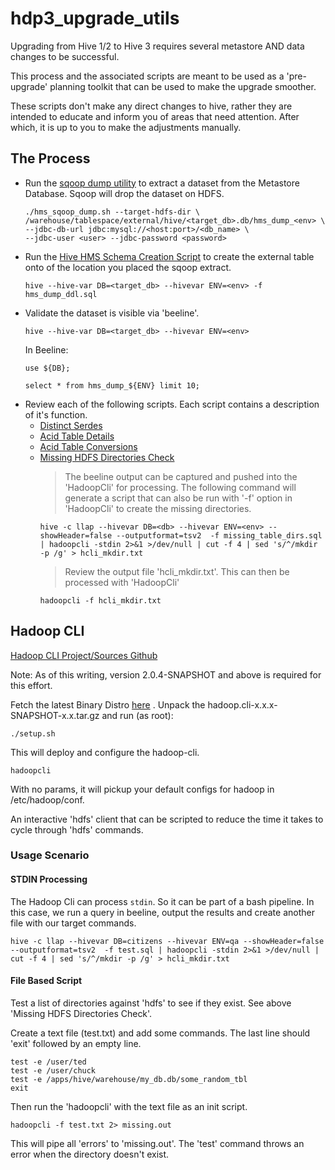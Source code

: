 # hdp3_upgrade_utils

Upgrading from Hive 1/2 to Hive 3 requires several metastore AND data changes to be successful.

This process and the associated scripts are meant to be used as a 'pre-upgrade' planning toolkit that can be used to make the upgrade smoother.

These scripts don't make any direct changes to hive, rather they are intended to educate and inform you of areas that need attention.  After which, it is up to you to make the adjustments manually.

## The Process

- Run the [sqoop dump utility](./hms_sqoop_dump.sh) to extract a dataset from the Metastore Database.  Sqoop will drop the dataset on HDFS.
    ```
    ./hms_sqoop_dump.sh --target-hdfs-dir \
    /warehouse/tablespace/external/hive/<target_db>.db/hms_dump_<env> \
    --jdbc-db-url jdbc:mysql://<host:port>/<db_name> \
    --jdbc-user <user> --jdbc-password <password>
    ```
- Run the [Hive HMS Schema Creation Script](./hms_dump_ddl.sql) to create the external table onto of the location you placed the sqoop extract.
    ```
    hive --hive-var DB=<target_db> --hivevar ENV=<env> -f hms_dump_ddl.sql
    ```
- Validate the dataset is visible via 'beeline'.
    ```
    hive --hive-var DB=<target_db> --hivevar ENV=<env>
    ```
    In Beeline:
    ```
    use ${DB};
    
    select * from hms_dump_${ENV} limit 10;
    ```
- Review each of the following scripts. Each script contains a description of it's function.
    - [Distinct Serdes](./distinct_serdes.sql)
    - [Acid Table Details](./acid_table_details.sql)
    - [Acid Table Conversions](./acid_table_conversions.sql)
    - [Missing HDFS Directories Check](./missing_table_dirs.sql)
        > The beeline output can be captured and pushed into the 'HadoopCli' for processing.  The following command will generate a script that can also be run with '-f' option in 'HadoopCli' to create the missing directories.
        ```
        hive -c llap --hivevar DB=<db> --hivevar ENV=<env> --showHeader=false --outputformat=tsv2  -f missing_table_dirs.sql | hadoopcli -stdin 2>&1 >/dev/null | cut -f 4 | sed 's/^/mkdir -p /g' > hcli_mkdir.txt
        ```
        > Review the output file 'hcli_mkdir.txt'.  This can then be processed with 'HadoopCli'
        ```
        hadoopcli -f hcli_mkdir.txt
        ```
        
## Hadoop CLI

[Hadoop CLI Project/Sources Github](https://github.com/dstreev/hadoop-cli)

Note: As of this writing, version 2.0.4-SNAPSHOT and above is required for this effort.

Fetch the latest Binary Distro [here](https://github.com/dstreev/hadoop-cli/releases) . Unpack the hadoop.cli-x.x.x-SNAPSHOT-x.x.tar.gz and run (as root):

`./setup.sh`

This will deploy and configure the hadoop-cli.

`hadoopcli`

With no params, it will pickup your default configs for hadoop in /etc/hadoop/conf.

An interactive 'hdfs' client that can be scripted to reduce the time it takes to cycle through 'hdfs' commands.

### Usage Scenario

#### STDIN Processing

The Hadoop Cli can process `stdin`.  So it can be part of a bash pipeline.  In this case, we run a query in beeline, output the results and create another file with our target commands.

```
hive -c llap --hivevar DB=citizens --hivevar ENV=qa --showHeader=false --outputformat=tsv2  -f test.sql | hadoopcli -stdin 2>&1 >/dev/null | cut -f 4 | sed 's/^/mkdir -p /g' > hcli_mkdir.txt
```

#### File Based Script

Test a list of directories against 'hdfs' to see if they exist.  See above 'Missing HDFS Directories Check'.

Create a text file (test.txt) and add some commands.  The last line should 'exit' followed by an empty line.
```
test -e /user/ted
test -e /user/chuck
test -e /apps/hive/warehouse/my_db.db/some_random_tbl
exit

```
Then run the 'hadoopcli' with the text file as an init script.

`hadoopcli -f test.txt 2> missing.out`

This will pipe all 'errors' to 'missing.out'.  The 'test' command throws an error when the directory doesn't exist.
